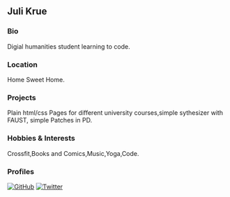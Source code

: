 ## Juli Krue

### Bio
Digial humanities student learning to code. 

### Location
Home Sweet Home.

### Projects
Plain html/css Pages for different university courses,simple sythesizer with FAUST, simple Patches in PD. 

### Hobbies & Interests
Crossfit,Books and Comics,Music,Yoga,Code.

### Profiles
[![GitHub][github-img]](https://github.com/JuliKrue) 
[![Twitter][twitter-img]](https://twitter.com/juli_krueger)
  
<!-- Don't edit the below 2 lines -->
[twitter-img]: https://i.imgur.com/wWzX9uB.png
[github-img]: https://i.imgur.com/9I6NRUm.png